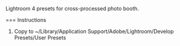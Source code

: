 Lightroom 4 presets for cross-processed photo booth.

=== Instructions
1. Copy to ~/Library/Application Support/Adobe/Lightroom/Develop Presets/User Presets
